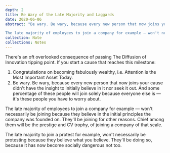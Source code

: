 ```yaml
---
depth: 2
title: Be Wary of the Late Majority and Laggards
date: 2020-06-06
abstract: "Be wary. Be wary, because every new person that now joins your cause didn't have the insight to initially believe in it nor seek it out. And some percentage of these people will join solely because everyone else is — it's these people you have to worry about. 

The late majority of employees to join a company for example — won't necessarily be joining because they believe in the initial principles the company was founded on. They'll be joining for other reasons. Chief among them will be the prestige and CV trophy, of joining a company of that scale."
collection: Note
collections: Notes
---
```

There's an oft overlooked consequence of passing <inter-link href="the-diffusion-of-innovation" space-after="true">The Diffusion of Innovation</inter-link> tipping point. If you start a cause that reaches this milestone: 
1. Congratulations on becoming fabulously wealthy, i.e. <inter-link href="attention-is-the-best-asset-in-the-modern-economy">Attention is the Most Important Asset Today</inter-link>.
2. Be wary. Be wary, because every new person that now joins your cause didn't have the insight to initially believe in it nor seek it out. And some percentage of these people will join solely because everyone else is — it's these people you have to worry about.

The late majority of employees to join a company for example — won't necessarily be joining because they believe in the initial principles the company was founded on. They'll be joining for other reasons. Chief among them will be the prestige and CV trophy, of joining a company of that scale.

The late majority to join a protest for example, won't necessarily be protesting because they believe what you believe. They'll be doing so, because it has now become socially dangerous not too.
